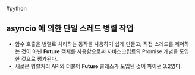 #python 
## asyncio 에 의한 단일 스레드 병렬 작업
- 함수 호출을 병렬로 처리하는 동작을 사용하기 쉽게 만들고, 직접 스레드를 제어하는 것이 아닌 **Future** 객체를 사용함으로써 자바스크립트의 Promise 개념을 도입한 것으로 평가된다.
- 새로운 병렬처리 API와 더불어 **Future** 클래스가 도입된 것이 파이썬 3.2였다.